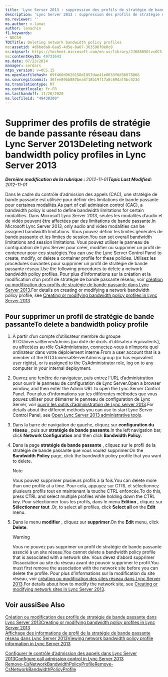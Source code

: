 ```yaml
---
title: 'Lync Server 2013 : suppression des profils de stratégie de bande passante réseau'
description: 'Lync Server 2013 : suppression des profils de stratégie de bande passante réseau.'
ms.reviewer: ''
ms.author: v-lanac
author: lanachin
f1.keywords:
- NOCSH
TOCTitle: Deleting network bandwidth policy profiles
ms:assetid: 4d6beda8-6aa5-4d5e-8a07-363598f0e0c8
ms:mtpsurl: https://technet.microsoft.com/en-us/library/JJ688050(v=OCS.15)
ms:contentKeyID: 49733643
ms.date: 07/23/2014
manager: serdars
mtps_version: v=OCS.15
ms.openlocfilehash: 69f460d9620158d1857dae41e0033f6d36078868
ms.sourcegitcommit: 36fee89bb887bea4f18b19f17a8c69daf5bc423d
ms.translationtype: MT
ms.contentlocale: fr-FR
ms.lasthandoff: 11/26/2020
ms.locfileid: "49430300"
---
```

# <a name="deleting-network-bandwidth-policy-profiles-in-lync-server-2013"></a><span data-ttu-id="a18cc-103">Supprimer des profils de stratégie de bande passante réseau dans Lync Server 2013</span><span class="sxs-lookup"><span data-stu-id="a18cc-103">Deleting network bandwidth policy profiles in Lync Server 2013</span></span>

<div data-xmlns="http://www.w3.org/1999/xhtml">

<div class="topic" data-xmlns="http://www.w3.org/1999/xhtml" data-msxsl="urn:schemas-microsoft-com:xslt" data-cs="https://msdn.microsoft.com/">

<div data-asp="https://msdn2.microsoft.com/asp">



</div>

<div id="mainSection">

<div id="mainBody"><span data-ttu-id="a18cc-104">

<span> </span></span><span class="sxs-lookup"><span data-stu-id="a18cc-104">

<span> </span></span></span>

<span data-ttu-id="a18cc-105">_**Dernière modification de la rubrique :** 2012-11-01_</span><span class="sxs-lookup"><span data-stu-id="a18cc-105">_**Topic Last Modified:** 2012-11-01_</span></span>

<span data-ttu-id="a18cc-106">Dans le cadre du contrôle d’admission des appels (CAC), une stratégie de bande passante est utilisée pour définir des limitations de bande passante pour certaines modalités.</span><span class="sxs-lookup"><span data-stu-id="a18cc-106">As part of call admission control (CAC), a bandwidth policy is used to define bandwidth limitations for certain modalities.</span></span> <span data-ttu-id="a18cc-107">Dans Microsoft Lync Server 2013, seules les modalités d’audio et de vidéo peuvent être affectées par des limitations de bande passante.</span><span class="sxs-lookup"><span data-stu-id="a18cc-107">In Microsoft Lync Server 2013, only audio and video modalities can be assigned bandwidth limitations.</span></span> <span data-ttu-id="a18cc-108">Vous pouvez définir les limites générales de bande passante et les limites de session.</span><span class="sxs-lookup"><span data-stu-id="a18cc-108">You can set overall bandwidth limitations and session limitations.</span></span> <span data-ttu-id="a18cc-109">Vous pouvez utiliser le panneau de configuration de Lync Server pour créer, modifier ou supprimer un profil de conteneur pour ces stratégies.</span><span class="sxs-lookup"><span data-stu-id="a18cc-109">You can use the Lync Server Control Panel to create, modify, or delete a container profile for these policies.</span></span> <span data-ttu-id="a18cc-110">Utilisez les procédures suivantes pour supprimer un profil de stratégie de bande passante réseau.</span><span class="sxs-lookup"><span data-stu-id="a18cc-110">Use the following procedures to delete a network bandwidth policy profiles.</span></span> <span data-ttu-id="a18cc-111">Pour plus d’informations sur la création et la modification d’un profil de stratégie de bande passante réseau, voir [création ou modification des profils de stratégie de bande passante dans Lync Server 2013](lync-server-2013-creating-or-modifying-bandwidth-policy-profiles.md).</span><span class="sxs-lookup"><span data-stu-id="a18cc-111">For details on creating or modifying a network bandwidth policy profile, see [Creating or modifying bandwidth policy profiles in Lync Server 2013](lync-server-2013-creating-or-modifying-bandwidth-policy-profiles.md).</span></span>

<div>

## <a name="to-delete-a-bandwidth-policy-profile"></a><span data-ttu-id="a18cc-112">Pour supprimer un profil de stratégie de bande passante</span><span class="sxs-lookup"><span data-stu-id="a18cc-112">To delete a bandwidth policy profile</span></span>

1.  <span data-ttu-id="a18cc-113">À partir d’un compte d’utilisateur membre du groupe RTCUniversalServerAdmins (ou doté de droits d’utilisateur équivalents), ou affectées au rôle CsAdministrator, connectez-vous à n’importe quel ordinateur dans votre déploiement interne.</span><span class="sxs-lookup"><span data-stu-id="a18cc-113">From a user account that is a member of the RTCUniversalServerAdmins group (or has equivalent user rights), or is assigned to the CsAdministrator role, log on to any computer in your internal deployment.</span></span>

2.  <span data-ttu-id="a18cc-114">Ouvrez une fenêtre de navigateur, puis entrez l’URL d’administration pour ouvrir le panneau de configuration de Lync Server.</span><span class="sxs-lookup"><span data-stu-id="a18cc-114">Open a browser window, and then enter the Admin URL to open the Lync Server Control Panel.</span></span> <span data-ttu-id="a18cc-115">Pour plus d’informations sur les différentes méthodes que vous pouvez utiliser pour démarrer le panneau de configuration de Lync Server, voir [ouvrir les outils d’administration de Lync server 2013](lync-server-2013-open-lync-server-administrative-tools.md).</span><span class="sxs-lookup"><span data-stu-id="a18cc-115">For details about the different methods you can use to start Lync Server Control Panel, see [Open Lync Server 2013 administrative tools](lync-server-2013-open-lync-server-administrative-tools.md).</span></span>

3.  <span data-ttu-id="a18cc-116">Dans la barre de navigation de gauche, cliquez sur **configuration du réseau** , puis sur **stratégie de bande passante**.</span><span class="sxs-lookup"><span data-stu-id="a18cc-116">In the left navigation bar, click **Network Configuration** and then click **Bandwidth Policy**.</span></span>

4.  <span data-ttu-id="a18cc-117">Dans la page **stratégie de bande passante** , cliquez sur le profil de la stratégie de bande passante que vous voulez supprimer.</span><span class="sxs-lookup"><span data-stu-id="a18cc-117">On the **Bandwidth Policy** page, click the bandwidth policy profile that you want to delete.</span></span>
    
    <div>
    

    > [!NOTE]  
    > <span data-ttu-id="a18cc-118">Vous pouvez supprimer plusieurs profils à la fois.</span><span class="sxs-lookup"><span data-stu-id="a18cc-118">You can delete more than one profile at a time.</span></span> <span data-ttu-id="a18cc-119">Pour cela, appuyez sur CTRL et sélectionnez plusieurs profils tout en maintenant la touche CTRL enfoncée.</span><span class="sxs-lookup"><span data-stu-id="a18cc-119">To do this, press CTRL and select multiple profiles while holding down the CTRL key.</span></span> <span data-ttu-id="a18cc-120">Pour sélectionner tous les profils, dans le menu <STRONG>Edition</STRONG> , cliquez sur <STRONG>Sélectionner tout</STRONG> .</span><span class="sxs-lookup"><span data-stu-id="a18cc-120">Or, to select all profiles, click <STRONG>Select all</STRONG> on the <STRONG>Edit</STRONG> menu.</span></span>

    
    </div>

5.  <span data-ttu-id="a18cc-121">Dans le menu **modifier** , cliquez sur **supprimer**.</span><span class="sxs-lookup"><span data-stu-id="a18cc-121">On the **Edit** menu, click **Delete**.</span></span>
    
    <div>
    

    > [!WARNING]  
    > <span data-ttu-id="a18cc-122">Vous ne pouvez pas supprimer un profil de stratégie de bande passante associé à un site réseau.</span><span class="sxs-lookup"><span data-stu-id="a18cc-122">You cannot delete a bandwidth policy profile that is associated with a network site.</span></span> <span data-ttu-id="a18cc-123">Vous devez d’abord supprimer l’Association au site du réseau avant de pouvoir supprimer le profil.</span><span class="sxs-lookup"><span data-stu-id="a18cc-123">You must first remove the association with the network site before you can delete the profile.</span></span> <span data-ttu-id="a18cc-124">Pour plus d’informations sur la modification du site réseau, voir <A href="lync-server-2013-creating-or-modifying-network-sites.md">création ou modification des sites réseau dans Lync Server 2013</A>.</span><span class="sxs-lookup"><span data-stu-id="a18cc-124">For details about how to modify the network site, see <A href="lync-server-2013-creating-or-modifying-network-sites.md">Creating or modifying network sites in Lync Server 2013</A>.</span></span>

    
    </div>

</div>

<div>

## <a name="see-also"></a><span data-ttu-id="a18cc-125">Voir aussi</span><span class="sxs-lookup"><span data-stu-id="a18cc-125">See Also</span></span>


[<span data-ttu-id="a18cc-126">Création ou modification des profils de stratégie de bande passante dans Lync Server 2013</span><span class="sxs-lookup"><span data-stu-id="a18cc-126">Creating or modifying bandwidth policy profiles in Lync Server 2013</span></span>](lync-server-2013-creating-or-modifying-bandwidth-policy-profiles.md)  
[<span data-ttu-id="a18cc-127">Affichage des informations de profil de la stratégie de bande passante réseau dans Lync Server 2013</span><span class="sxs-lookup"><span data-stu-id="a18cc-127">Viewing network bandwidth policy profile information in Lync Server 2013</span></span>](lync-server-2013-viewing-network-bandwidth-policy-profile-information.md)  


[<span data-ttu-id="a18cc-128">Configurer le contrôle d’admission des appels dans Lync Server 2013</span><span class="sxs-lookup"><span data-stu-id="a18cc-128">Configure call admission control in Lync Server 2013</span></span>](lync-server-2013-configure-call-admission-control.md)  
[<span data-ttu-id="a18cc-129">Remove-CsNetworkBandwidthPolicyProfile</span><span class="sxs-lookup"><span data-stu-id="a18cc-129">Remove-CsNetworkBandwidthPolicyProfile</span></span>](https://docs.microsoft.com/powershell/module/skype/Remove-CsNetworkBandwidthPolicyProfile)  
  

<span data-ttu-id="a18cc-130"></div>

</div>

<span> </span>

</div>

</div>

</span><span class="sxs-lookup"><span data-stu-id="a18cc-130"></div>

</div>

<span> </span>

</div>

</div>

</span></span></div>

